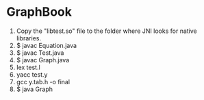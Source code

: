 # GraphBook

1. Copy the "libtest.so" file to the folder where JNI looks for native libraries.
2. $ javac Equation.java
3. $ javac Test.java
4. $ javac Graph.java
5. lex test.l
6. yacc test.y
7. gcc y.tab.h -o final
8. $ java Graph
